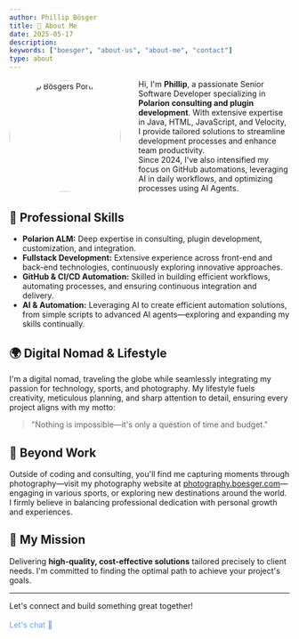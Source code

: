 ```yaml
---
author: Phillip Bösger
title: 👋 About Me
date: 2025-05-17
description:
keywords: ["boesger", "about-us", "about-me", "contact"]
type: about
---
```


<style>
  .about-flex {
    display: flex;
    align-items: center; /* vertikal zentriert */
    gap: 2rem;
    margin-bottom: 2rem;
  }
  .about-image-round {
    width: 200px !important;
    height: 200px !important;
    border-radius: 50% !important;
    object-fit: cover !important;
    display: block;
    margin: 0 0 0 0 !important;
  }
  @media (max-width: 600px) {
    .about-flex {
      flex-direction: column;
      align-items: center;
      gap: 1rem;
    }
  }
</style>

<div class="about-flex">
  <img src="/images/about-image.jpg" alt="Phillip Bösgers Portrait" class="about-image-round">
  <div style="display: flex; align-items: center;">
    <span>
      Hi, I'm <strong>Phillip</strong>, a passionate Senior Software Developer specializing in <strong>Polarion consulting and plugin development</strong>. With extensive expertise in Java, HTML, JavaScript, and Velocity, I provide tailored solutions to streamline development processes and enhance team productivity. <br> Since 2024, I've also intensified my focus on GitHub automations, leveraging AI in daily workflows, and optimizing processes using AI Agents.
    </span>
  </div>
</div>

## 🚀 Professional Skills

* **Polarion ALM:** Deep expertise in consulting, plugin development, customization, and integration.
* **Fullstack Development:** Extensive experience across front-end and back-end technologies, continuously exploring innovative approaches.
* **GitHub & CI/CD Automation:** Skilled in building efficient workflows, automating processes, and ensuring continuous integration and delivery.
* **AI & Automation:** Leveraging AI to create efficient automation solutions, from simple scripts to advanced AI agents—exploring and expanding my skills continually.

## 🌍 Digital Nomad & Lifestyle

I'm a digital nomad, traveling the globe while seamlessly integrating my passion for technology, sports, and photography. My lifestyle fuels creativity, meticulous planning, and sharp attention to detail, ensuring every project aligns with my motto:

> "Nothing is impossible—it's only a question of time and budget."

## 📸 Beyond Work

Outside of coding and consulting, you'll find me capturing moments through photography—visit my photography website at [photography.boesger.com](https://photography.boesger.com)—engaging in various sports, or exploring new destinations around the world. I firmly believe in balancing professional dedication with personal growth and experiences.

## 🎯 My Mission

Delivering **high-quality, cost-effective solutions** tailored precisely to client needs. I'm committed to finding the optimal path to achieve your project's goals.

---

<section class="my-16 max-w-2xl mx-auto">
  <div class="text-4xl font-bold text-center text-white">
    Let's connect and build something great together!
    <br />
    <br />
    <a class="text-5xl text-blue-400 hover:text-blue-600 no-underline" style="text-decoration: none; color: #60a5fa;" href="mailto:{{< param authorEmail >}}">Let's chat 📨</a>
  </div>
</section>